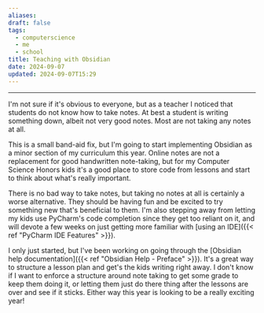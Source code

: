```yaml
---
aliases: 
draft: false
tags:
  - computerscience
  - me
  - school
title: Teaching with Obsidian
date: 2024-09-07
updated: 2024-09-07T15:29
---
```


-------------------------------------------------------------------------------

I'm not sure if it's obvious to everyone, but as a teacher I noticed that students do not know how to take notes. At best a student is writing something down, albeit not very good notes. Most are not taking any notes at all.

This is a small band-aid fix, but I'm going to start implementing Obsidian as a minor section of my curriculum this year. Online notes are not a replacement for good handwritten note-taking, but for my Computer Science Honors kids it's a good place to store code from lessons and start to think about what's really important.

There is no bad way to take notes, but taking no notes at all is certainly a worse alternative. They should be having fun and be excited to try something new that's beneficial to them. I'm also stepping away from letting my kids use PyCharm's code completion since they get too reliant on it, and will devote a few weeks on just getting more familiar with [using an IDE]({{< ref "PyCharm IDE Features" >}}). 

I only just started, but I've been working on going through the [Obsidian help documentation]({{< ref "Obsidian Help - Preface" >}}). It's a great way to structure a lesson plan and get's the kids writing right away. I don't know if I want to enforce a structure around note taking to get some grade to keep them doing it, or letting them just do there thing after the lessons are over and see if it sticks. Either way this year is looking to be a really exciting year!
